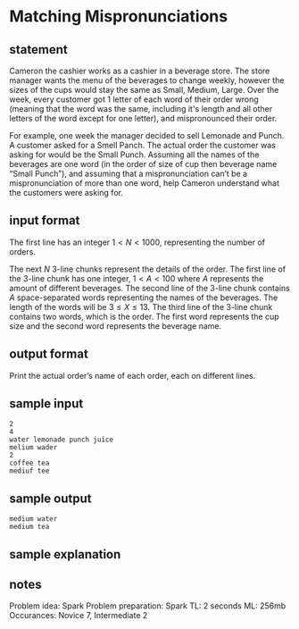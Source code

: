 # Matching Mispronunciations

## statement
Cameron the cashier works as a cashier in a beverage store. The store manager wants the menu of the beverages to change weekly, however the sizes of the cups would stay the same as Small, Medium, Large. Over the week, every customer got 1 letter of each word of their order wrong (meaning that the word was the same, including it's length and all other letters of the word except for one letter), and mispronounced their order.

For example, one week the manager decided to sell Lemonade and Punch. A customer asked for a Smell Panch. The actual order the customer was asking for would be the Small Punch. Assuming all the names of the beverages are one word (in the order of size of cup then beverage name “Small Punch”), and assuming that a mispronunciation can’t be a mispronunciation of more than one word, help Cameron understand what the customers were asking for.

## input format

The first line has an integer $1 < N < 1000$, representing the number of orders.

The next $N$ 3-line chunks represent the details of the order. The first line of the 3-line chunk has one integer, $1 < A < 100$ where $A$ represents the amount of different beverages. The second line of the 3-line chunk contains $A$ space-separated words representing the names of the beverages. The length of the words will be $3 \leq X \leq 13$. The third line of the 3-line chunk contains two words, which is the order. The first word represents the cup size and the second word represents the beverage name.

## output format
Print the actual order’s name of each order, each on different lines.

## sample input
```
2
4
water lemonade punch juice
melium wader
2
coffee tea
mediuf tee
```

## sample output
```
medium water
medium tea
```

## sample explanation

## notes
Problem idea: Spark
Problem preparation: Spark
TL: 2 seconds
ML: 256mb
Occurances: Novice 7, Intermediate 2
